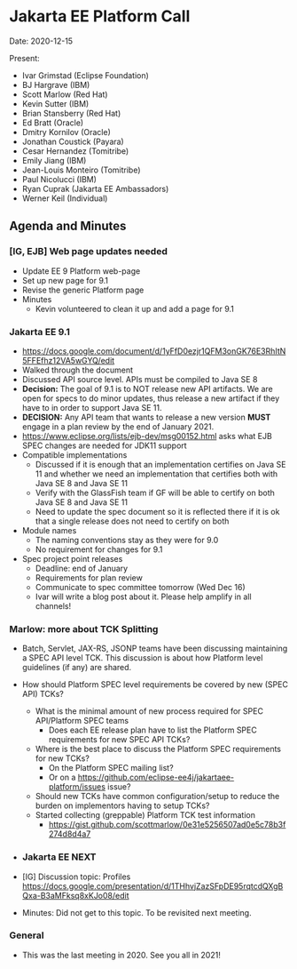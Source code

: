 # Jakarta EE Platform Call

Date: 2020-12-15

Present:

- Ivar Grimstad (Eclipse Foundation)
- BJ Hargrave (IBM)
- Scott Marlow (Red Hat)
- Kevin Sutter (IBM)
- Brian Stansberry (Red Hat)
- Ed Bratt (Oracle)
- Dmitry Kornilov (Oracle)
- Jonathan Coustick (Payara)
- Cesar Hernandez (Tomitribe)
- Emily Jiang (IBM)
- Jean-Louis Monteiro (Tomitribe)
- Paul Nicolucci (IBM)
- Ryan Cuprak (Jakarta EE Ambassadors)
- Werner Keil (Individual)

## Agenda and Minutes

### [IG, EJB] Web page updates needed

* Update EE 9 Platform web-page 
* Set up new page for 9.1
* Revise the generic Platform page 
* Minutes
  * Kevin volunteered to clean it up and add a page for 9.1


### Jakarta EE 9.1

* https://docs.google.com/document/d/1yFfD0ezjr1QFM3onGK76E3RhItN5FFEfhz12VA5wGYQ/edit 
* Walked through the document
* Discussed API source level. APIs must be compiled to Java SE 8 
* **Decision:** The goal of 9.1 is to NOT release new API artifacts. We are open for specs to do minor updates, thus release a new artifact if they have to in order to support Java SE 11. 
* **DECISION:** Any API team that wants to release a new version **MUST** engage in a plan review by the end of January 2021.
* https://www.eclipse.org/lists/ejb-dev/msg00152.html asks what EJB SPEC changes are needed for JDK11 support
* Compatible implementations
  * Discussed if it is enough that an implementation certifies on Java SE 11 and whether we need an implementation that certifies both with Java SE 8 and Java SE 11
  * Verify with the GlassFish team if GF will be able to certify on both Java SE 8 and Java SE 11
  * Need to update the spec document so it is reflected there if it is ok that a single release does not need to certify on both
* Module names
  * The naming conventions stay as they were for 9.0
  * No requirement for changes for 9.1
* Spec project point releases
  * Deadline: end of January
  * Requirements for plan review
  * Communicate to spec committee tomorrow (Wed Dec 16)
  * Ivar will write a blog post about it. Please help amplify in all channels!

### Marlow: more about TCK Splitting

* Batch, Servlet, JAX-RS, JSONP teams have been discussing maintaining a SPEC API level TCK.  This discussion is about how Platform level guidelines (if any) are shared.
* How should Platform SPEC level requirements be covered by new (SPEC API) TCKs?
  * What is the minimal amount of new process required for SPEC API/Platform SPEC teams
    * Does each EE release plan have to list the Platform SPEC requirements for new SPEC API TCKs?  
  * Where is the best place to discuss the Platform SPEC requirements for new TCKs?
    * On the Platform SPEC mailing list?
    * Or on a https://github.com/eclipse-ee4j/jakartaee-platform/issues issue?
  * Should new TCKs have common configuration/setup to reduce the burden on implementors having to setup TCKs?
  * Started collecting (greppable) Platform TCK test information
    * https://gist.github.com/scottmarlow/0e31e5256507ad0e5c78b3f274d8d4a7


* ### Jakarta EE NEXT

* [IG] Discussion topic: Profiles
https://docs.google.com/presentation/d/1THhvjZazSFpDE95rqtcdQXgBQxa-B3aMFksq8xKJo08/edit 
* Minutes:
    Did not get to this topic. To be revisited next meeting.

### General

* This was the last meeting in 2020. See you all in 2021!